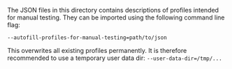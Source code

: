 The JSON files in this directory contains descriptions of profiles intended for
manual testing. They can be imported using the following command line flag:
```
--autofill-profiles-for-manual-testing=path/to/json
```
This overwrites all existing profiles permanently. It is therefore
recommended to use a temporary user data dir: `--user-data-dir=/tmp/...`
